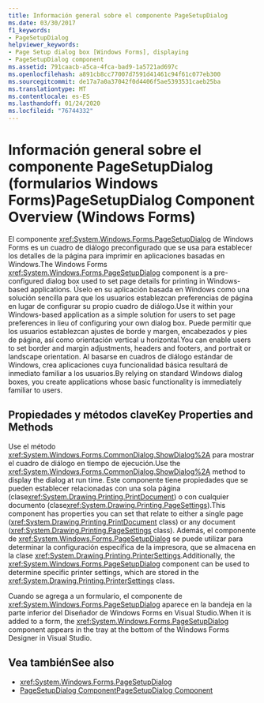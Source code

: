 ```yaml
---
title: Información general sobre el componente PageSetupDialog
ms.date: 03/30/2017
f1_keywords:
- PageSetupDialog
helpviewer_keywords:
- Page Setup dialog box [Windows Forms], displaying
- PageSetupDialog component
ms.assetid: 791caacb-a5ca-4fca-bad9-1a5721ad697c
ms.openlocfilehash: a891cb8cc77007d7591d41461c94f61c077eb300
ms.sourcegitcommit: de17a7a0a37042f0d4406f5ae5393531caeb25ba
ms.translationtype: MT
ms.contentlocale: es-ES
ms.lasthandoff: 01/24/2020
ms.locfileid: "76744332"
---
```

# <a name="pagesetupdialog-component-overview-windows-forms"></a><span data-ttu-id="f45e5-102">Información general sobre el componente PageSetupDialog (formularios Windows Forms)</span><span class="sxs-lookup"><span data-stu-id="f45e5-102">PageSetupDialog Component Overview (Windows Forms)</span></span>

<span data-ttu-id="f45e5-103">El componente <xref:System.Windows.Forms.PageSetupDialog> de Windows Forms es un cuadro de diálogo preconfigurado que se usa para establecer los detalles de la página para imprimir en aplicaciones basadas en Windows.</span><span class="sxs-lookup"><span data-stu-id="f45e5-103">The Windows Forms <xref:System.Windows.Forms.PageSetupDialog> component is a pre-configured dialog box used to set page details for printing in Windows-based applications.</span></span> <span data-ttu-id="f45e5-104">Úselo en su aplicación basada en Windows como una solución sencilla para que los usuarios establezcan preferencias de página en lugar de configurar su propio cuadro de diálogo.</span><span class="sxs-lookup"><span data-stu-id="f45e5-104">Use it within your Windows-based application as a simple solution for users to set page preferences in lieu of configuring your own dialog box.</span></span> <span data-ttu-id="f45e5-105">Puede permitir que los usuarios establezcan ajustes de borde y margen, encabezados y pies de página, así como orientación vertical u horizontal.</span><span class="sxs-lookup"><span data-stu-id="f45e5-105">You can enable users to set border and margin adjustments, headers and footers, and portrait or landscape orientation.</span></span> <span data-ttu-id="f45e5-106">Al basarse en cuadros de diálogo estándar de Windows, crea aplicaciones cuya funcionalidad básica resultará de inmediato familiar a los usuarios.</span><span class="sxs-lookup"><span data-stu-id="f45e5-106">By relying on standard Windows dialog boxes, you create applications whose basic functionality is immediately familiar to users.</span></span>

## <a name="key-properties-and-methods"></a><span data-ttu-id="f45e5-107">Propiedades y métodos clave</span><span class="sxs-lookup"><span data-stu-id="f45e5-107">Key Properties and Methods</span></span>

<span data-ttu-id="f45e5-108">Use el método <xref:System.Windows.Forms.CommonDialog.ShowDialog%2A> para mostrar el cuadro de diálogo en tiempo de ejecución.</span><span class="sxs-lookup"><span data-stu-id="f45e5-108">Use the <xref:System.Windows.Forms.CommonDialog.ShowDialog%2A> method to display the dialog at run time.</span></span> <span data-ttu-id="f45e5-109">Este componente tiene propiedades que se pueden establecer relacionadas con una sola página (clase<xref:System.Drawing.Printing.PrintDocument>) o con cualquier documento (clase<xref:System.Drawing.Printing.PageSettings>).</span><span class="sxs-lookup"><span data-stu-id="f45e5-109">This component has properties you can set that relate to either a single page (<xref:System.Drawing.Printing.PrintDocument> class) or any document (<xref:System.Drawing.Printing.PageSettings> class).</span></span> <span data-ttu-id="f45e5-110">Además, el componente de <xref:System.Windows.Forms.PageSetupDialog> se puede utilizar para determinar la configuración específica de la impresora, que se almacena en la clase <xref:System.Drawing.Printing.PrinterSettings>.</span><span class="sxs-lookup"><span data-stu-id="f45e5-110">Additionally, the <xref:System.Windows.Forms.PageSetupDialog> component can be used to determine specific printer settings, which are stored in the <xref:System.Drawing.Printing.PrinterSettings> class.</span></span>

<span data-ttu-id="f45e5-111">Cuando se agrega a un formulario, el componente de <xref:System.Windows.Forms.PageSetupDialog> aparece en la bandeja en la parte inferior del Diseñador de Windows Forms en Visual Studio.</span><span class="sxs-lookup"><span data-stu-id="f45e5-111">When it is added to a form, the <xref:System.Windows.Forms.PageSetupDialog> component appears in the tray at the bottom of the Windows Forms Designer in Visual Studio.</span></span>

## <a name="see-also"></a><span data-ttu-id="f45e5-112">Vea también</span><span class="sxs-lookup"><span data-stu-id="f45e5-112">See also</span></span>

- <xref:System.Windows.Forms.PageSetupDialog>
- [<span data-ttu-id="f45e5-113">PageSetupDialog Component</span><span class="sxs-lookup"><span data-stu-id="f45e5-113">PageSetupDialog Component</span></span>](pagesetupdialog-component-windows-forms.md)
